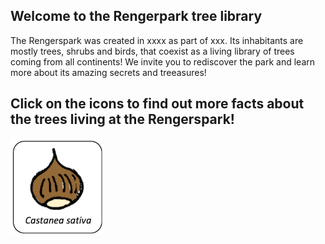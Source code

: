 ## Welcome to the Rengerpark tree library
The Rengerspark was created in xxxx as part of xxx. Its inhabitants are mostly trees, shrubs and birds, that coexist as a living library of trees coming from all continents! We invite you to rediscover the park and learn more about its amazing secrets and treeasures!

## Click on the icons to find out more facts about the trees living at the Rengerspark! 

[![Castanea](https://raw.githubusercontent.com/carolxgl/TreeLibrary/gh-pages/images/cassat_icon.png)](https://carolxgl.github.io/TreeLibrary/CastaneaSativa.html)
